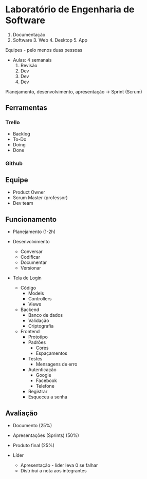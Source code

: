 # Laboratório de Engenharia de Software

1. Documentação
2. Software
	3. Web
	4. Desktop
	5. App

Equipes - pelo menos duas pessoas

- Aulas: 4 semanais
	1. Revisão
	2. Dev
	3. Dev
	4. Dev

Planejamento, desenvolvimento, apresentação -> Sprint (Scrum)

## Ferramentas

### Trello
- Backlog
- To-Do
- Doing
- Done

### Github

## Equipe
- Product Owner
- Scrum Master (professor)
- Dev team

## Funcionamento

- Planejamento (1-2h)
- Desenvolvimento
	- Conversar
	- Codificar
	- Documentar
	- Versionar


- Tela de Login
	- Código
		- Models
		- Controllers
		- Views
	- Backend
		- Banco de dados
		- Validação
		- Criptografia
	- Frontend
		- Prototipo
		- Padrões
			- Cores
			- Espaçamentos
		- Testes
			- Mensagens de erro
		- Autenticação
			- Google
			- Facebook
			- Telefone
		- Registrar
		- Esqueceu a senha

## Avaliação

- Documento (25%)
- Apresentações (Sprints) (50%)
- Produto final (25%)


- Líder
	- Apresentação - líder leva 0 se falhar
	- Distribui a nota aos integrantes
<!--stackedit_data:
eyJoaXN0b3J5IjpbLTUxMjYyMDUyOSwtMTY1MzU3MTM3NywtMj
AzNDk5MzI5MSwtMTQyMjE1NDAxOCwxNzYwODg5NTIyLC0xNTgz
NTUwMl19
-->
